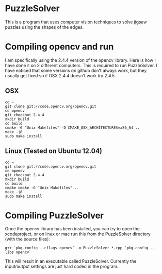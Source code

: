 PuzzleSolver
============

This is a program that uses computer vision techniques to solve jigsaw puzzles using the shapes of the edges.


# Compiling opencv and run

I am specifically using the 2.4.4 version of the opencv library. Here is how I have done it on 2 different computers. This is required to run PuzzleSolver. I have noticed that some versions on github don't always work, but they usually get fixed so if OSX 2.4.4 doesn't work try 2.4.5.

## OSX

    cd ~
    git clone git://code.opencv.org/opencv.git
    cd opencv
    git checkout 2.4.4
    mkdir build
    cd build
    cmake -G "Unix Makefiles" -D CMAKE_OSX_ARCHITECTURES=x86_64 ..
    make -j8
    sudo make install


## Linux (Tested on Ubuntu 12.04)

    cd ~
    git clone git://code.opencv.org/opencv.git
    cd opencv
    git checkout 2.4.4
    mkdir build
    cd build
    cmake cmake -G "Unix Makefiles" ..
    make -j8
    sudo make install


# Compiling PuzzleSolver

Once the opencv library has been installed, you can try to open the xcodeproject, or on linux or mac run this from the PuzzleSolver directory (with the source files):

    g++ `pkg-config --cflags opencv` -o PuzzleSolver *.cpp `pkg-config --libs opencv`

This will result in an executable called PuzzleSolver. Currently the input/output settings are just hard coded in the program. 
